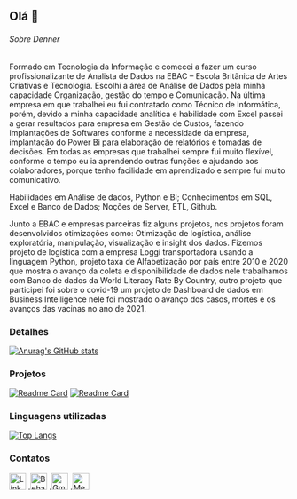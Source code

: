 ## Olá 👋


###### Sobre Denner
Formado em Tecnologia da Informação e comecei a fazer um curso profissionalizante de Analista de Dados na EBAC – Escola Britânica de Artes Criativas e Tecnologia. Escolhi a área de Análise de Dados pela minha capacidade Organização, gestão do tempo e Comunicação. Na última empresa em que trabalhei eu fui contratado como Técnico de Informática, porém, devido a minha capacidade analítica e habilidade com Excel passei a gerar resultados para empresa em Gestão de Custos, fazendo implantações de Softwares conforme a necessidade da empresa, implantação do Power Bi para elaboração de relatórios e tomadas de decisões. Em todas as empresas que trabalhei sempre fui muito flexível, conforme o tempo eu ia aprendendo outras funções e ajudando aos colaboradores, porque tenho facilidade em aprendizado e sempre fui muito comunicativo.

Habilidades em Análise de dados, Python e BI; 
Conhecimentos em SQL, Excel e Banco de Dados; 
Noções de Server, ETL, Github.

Junto a EBAC e empresas parceiras fiz alguns projetos, nos projetos foram desenvolvidos otimizações como: Otimização de logística, análise exploratória, manipulação, visualização e insight dos dados. 
Fizemos projeto de logística com a empresa Loggi transportadora usando a linguagem Python, projeto taxa de Alfabetização por país entre 2010 e 2020 que mostra o avanço da coleta e disponibilidade de dados nele trabalhamos com Banco de dados da World Literacy Rate By Country, outro projeto que participei foi sobre o covid-19 um projeto de Dashboard de dados em Business Intelligence nele foi mostrado o avanço dos casos, mortes e os avanços das vacinas no ano de 2021.

### Detalhes

[![Anurag's GitHub stats](https://github-readme-stats.vercel.app/api?username=DnrMartins&show_icons=true&theme=dark)](https://github.com/anuraghazra/github-readme-stats)

### Projetos

[![Readme Card](https://github-readme-stats.vercel.app/api/pin/?username=DnrMartins&repo=Projeto-Alfabetizacao-Mundial-por-Pais&theme=dark)](https://github.com/anuraghazra/github-readme-stats)
[![Readme Card](https://github-readme-stats.vercel.app/api/pin/?username=DnrMartins&repo=Projeto-Pipeline-Telegram&theme=dark)](https://github.com/anuraghazra/github-readme-stats)

### Linguagens utilizadas

[![Top Langs](https://github-readme-stats.vercel.app/api/top-langs/?username=DnrMartins&layout=compact)](https://github.com/anuraghazra/github-readme-stats)

### Contatos

[<img src='https://img.shields.io/badge/LinkedIn-0077B5?style=for-the-badge&logo=linkedin&logoColor=white' alt='Linkedin' height='30'>](https://www.linkedin.com/in/denner-martins-)
.[<img src='https://img.shields.io/badge/Behance-1769ff?style=for-the-badge&logo=behance&logoColor=white' alt='Behance' height='30'>](https://www.behance.net/gallery/208118267/Portfolio-Denner-Martins)
.[<img src='https://img.shields.io/badge/Gmail-D14836?style=for-the-badge&logo=gmail&logoColor=white' alt='Gmail' height='30'>](bookingdenner@gmail.com) 
.[<img src='https://img.shields.io/badge/Medium-12100E?style=for-the-badge&logo=medium&logoColor=white' alt='Medium' height='30'>](https://medium.com/@dennermartins1)



 


